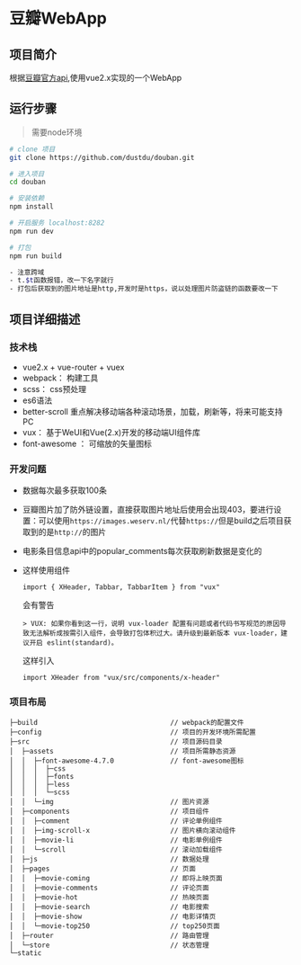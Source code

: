 # 豆瓣WebApp

## 项目简介

根据[豆瓣官方api](https://developers.douban.com/wiki/?title=movie_v2),使用vue2.x实现的一个WebApp

## 运行步骤

> 需要node环境

``` bash
# clone 项目
git clone https://github.com/dustdu/douban.git

# 进入项目
cd douban

# 安装依赖
npm install

# 开启服务 localhost:8282
npm run dev

# 打包
npm run build

- 注意跨域
- t.$t函数报错，改一下名字就行
- 打包后获取到的图片地址是http,开发时是https，说以处理图片防盗链的函数要改一下
```

## 项目详细描述

### 技术栈

- vue2.x + vue-router + vuex
- webpack： 构建工具
- scss： css预处理
- es6语法
- better-scroll 重点解决移动端各种滚动场景，加载，刷新等，将来可能支持PC
- vux： 基于WeUI和Vue(2.x)开发的移动端UI组件库
- font-awesome ： 可缩放的矢量图标

### 开发问题

- 数据每次最多获取100条
- 豆瓣图片加了防外链设置，直接获取图片地址后使用会出现403，要进行设置：可以使用`https://images.weserv.nl/`代替`https://`但是build之后项目获取到的是`http://`的图片
- 电影条目信息api中的popular_comments每次获取刷新数据是变化的
- 这样使用组件

      import { XHeader, Tabbar, TabbarItem } from "vux"

  会有警告

      > VUX: 如果你看到这一行，说明 vux-loader 配置有问题或者代码书写规范的原因导致无法解析成按需引入组件，会导致打包体积过大。请升级到最新版本 vux-loader，建议开启 eslint(standard)。

  这样引入

      import XHeader from "vux/src/components/x-header"

### 项目布局

```
├─build                                 // webpack的配置文件
├─config                                // 项目的开发环境所需配置
├─src                                   // 项目源码目录
│  ├─assets                             // 项目所需静态资源
│  │  ├─font-awesome-4.7.0              // font-awesome图标
│  │  │  ├─css
│  │  │  ├─fonts
│  │  │  ├─less
│  │  │  └─scss
│  │  └─img                             // 图片资源
│  ├─components                         // 项目组件
│  │  ├─comment                         // 评论单例组件
│  │  ├─img-scroll-x                    // 图片横向滚动组件
│  │  ├─movie-li                        // 电影单例组件
│  │  └─scroll                          // 滚动加载组件
│  ├─js                                 // 数据处理
│  ├─pages                              // 页面
│  │  ├─movie-coming                    // 即将上映页面
│  │  ├─movie-comments                  // 评论页面
│  │  ├─movie-hot                       // 热映页面
│  │  ├─movie-search                    // 电影搜索
│  │  ├─movie-show                      // 电影详情页
│  │  └─movie-top250                    // top250页面
│  ├─router                             // 路由管理
│  └─store                              // 状态管理
└─static
```